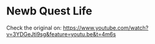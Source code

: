 # Newb Quest Life

Check the original on:
https://www.youtube.com/watch?v=3YDGeJti9sg&feature=youtu.be&t=4m6s
